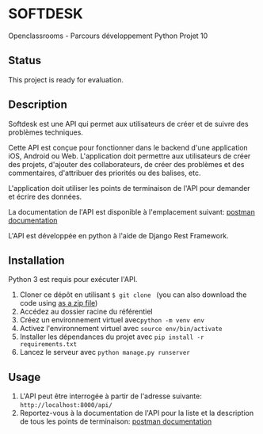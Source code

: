 # SOFTDESK

Openclassrooms - Parcours développement Python Projet 10

## Status

This project is ready for evaluation.

## Description

Softdesk est une API qui permet aux utilisateurs de créer et de suivre des problèmes techniques.

Cette API est conçue pour fonctionner dans le backend d'une application iOS, Android ou Web. L'application doit permettre aux utilisateurs de créer des projets, d'ajouter des collaborateurs, de créer des problèmes et des commentaires, d'attribuer des priorités ou des balises, etc.

L'application doit utiliser les points de terminaison de l'API pour demander et écrire des données.

La documentation de l'API est disponible à l'emplacement suivant: [postman documentation](https://documenter.getpostman.com/view/20055580/UVsSLiAZ)

L'API est développée en python à l'aide de Django Rest Framework.

## Installation

Python 3 est requis pour exécuter l'API.

1. Cloner ce dépôt en utilisant `$ git clone ` (you can also download the code using [as a zip file]())
2. Accédez au dossier racine du référentiel
3. Créez un environnement virtuel avec`python -m venv env`
4. Activez l'environnement virtuel avec `source env/bin/activate`
5. Installer les dépendances du projet avec `pip install -r requirements.txt`
6. Lancez le serveur avec `python manage.py runserver`

## Usage

1. L'API peut être interrogée à partir de l'adresse suivante: `http://localhost:8000/api/`
2. Reportez-vous à la documentation de l'API pour la liste et la description de tous les points de terminaison: [postman documentation](https://documenter.getpostman.com/view/20055580/UVsSLiAZ)
